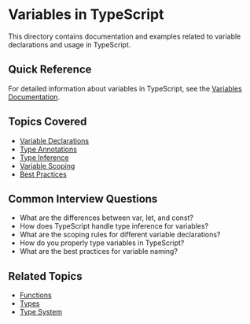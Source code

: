 # Variables in TypeScript

This directory contains documentation and examples related to variable declarations and usage in
TypeScript.

## Quick Reference

For detailed information about variables in TypeScript, see the
[Variables Documentation](variables.md).

## Topics Covered

- [Variable Declarations](variables.md#declarations)
- [Type Annotations](variables.md#type-annotations)
- [Type Inference](variables.md#type-inference)
- [Variable Scoping](variables.md#scoping)
- [Best Practices](variables.md#best-practices)

## Common Interview Questions

- What are the differences between var, let, and const?
- How does TypeScript handle type inference for variables?
- What are the scoping rules for different variable declarations?
- How do you properly type variables in TypeScript?
- What are the best practices for variable naming?

## Related Topics

- [Functions](../functions/functions.md)
- [Types](../types/types.md)
- [Type System](../type-system/type-system.md)
